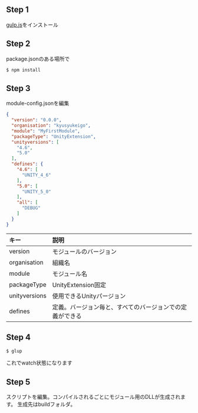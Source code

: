 ## Step 1

[gulp.js](http://gulpjs.com/)をインストール



## Step 2

package.jsonのある場所で

```sh
$ npm install
```

## Step 3

module-config.jsonを編集

```json
{
  "version": "0.0.0",
  "organisation": "kyusyukeigo",
  "module": "MyFirstModule",
  "packageType": "UnityExtension",
  "unityversions": [
    "4.6",
    "5.0"
  ],
  "defines": {
    "4.6": [
      "UNITY_4_6"
    ],
    "5.0": [
      "UNITY_5_0"
    ],
    "all": [
      "DEBUG"
    ]
  }
}
```

キー|説明
:---|:---
version| モジュールのバージョン
organisation|組織名
module|モジュール名
packageType| UnityExtension固定
unityversions| 使用できるUnityパージョン
defines|定義。バージョン毎と、すべてのバージョンでの定義ができる

## Step 4

```sh
$ glup
```
これでwatch状態になります

## Step 5

スクリプトを編集。コンパイルされるごとにモジュール用のDLLが生成されます。
生成先はbuildフォルダ。
